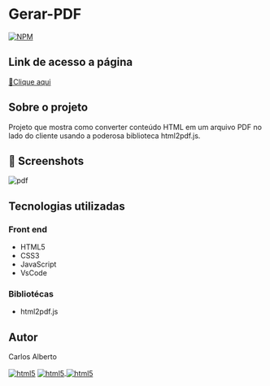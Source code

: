 # Gerar-PDF

[![NPM](https://img.shields.io/npm/l/react)](https://github.com/carllos-alberto/Galeria-de-Imagens-de-pets/blob/master/LICENCE) 

## Link de acesso a página
<p><a href="" target="_blank">🔗Clique aqui</a></p>

## Sobre o projeto
Projeto que mostra como converter conteúdo HTML em um arquivo PDF no lado do cliente usando a poderosa biblioteca html2pdf.js. 

## 📌 Screenshots
![pdf](https://user-images.githubusercontent.com/81397233/231634351-c89b8d03-d59a-4da2-a9b1-1dba44ac7ce1.png)

## Tecnologias utilizadas
### Front end
- HTML5  
- CSS3
- JavaScript
- VsCode

### Bibliotécas
- html2pdf.js

## Autor

Carlos Alberto
<div>
 <a href = "mailto:carllos.seg@gmail.com" target="_blank"><img align="center" alt="html5" src="https://img.shields.io/badge/Gmail-D14836?style=for-the-badge&logo=gmail&logoColor=white"/></a>
 <a href="https://www.linkedin.com/in/carlosalbertodesenvolvedorfrontend" target="_blank"><img align="center" alt="html5" src="https://img.shields.io/badge/LinkedIn-0077B5?style=for-the-badge&logo=linkedin&logoColor=white">
  <a href="https://github.com/carllos-alberto" target="_blank"><img align="center" alt="html5" src="https://img.shields.io/badge/GitHub-100000?style=for-the-badge&logo=github&logoColor=white">
